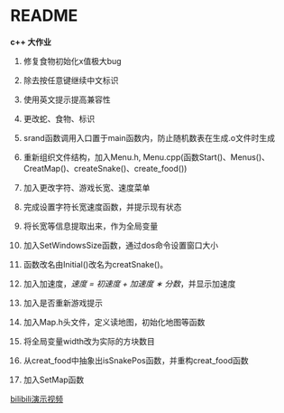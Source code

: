# README


**c++ 大作业**

1. 修复食物初始化x值极大bug

2. 除去按任意键继续中文标识

3. 使用英文提示提高兼容性

4. 更改蛇、食物、标识

5. srand函数调用入口置于main函数内，防止随机数表在生成.o文件时生成

6. 重新组织文件结构，加入Menu.h, Menu.cpp(函数Start()、Menus()、CreatMap()、createSnake()、create_food())

7. 加入更改字符、游戏长宽、速度菜单

8. 完成设置字符长宽速度函数，并提示现有状态

9. 将长宽等信息提取出来，作为全局变量

10. 加入SetWindowsSize函数，通过dos命令设置窗口大小

11. 函数改名由Initial()改名为creatSnake()。

12. 加入加速度，*速度 = 初速度 + 加速度 &lowast; 分数*，并显示加速度

13. 加入是否重新游戏提示

14. 加入Map.h头文件，定义读地图，初始化地图等函数

15. 将全局变量width改为实际的方块数目

16. 从creat_food中抽象出isSnakePos函数，并重构creat_food函数

17. 加入SetMap函数

<a href=https://www.bilibili.com/video/av23440462/>bilibili演示视频</a>
